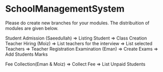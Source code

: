 # SchoolManagementSystem

Please do create new branches for your modules. The distribuition of modules are given below.

Student Admission (Saeedullah)
  => Listing Student 
  => Class Creation 
Teacher Hiring (Moiz)
 => List teachers for the interview
 => List selected Teachers 
 => Teacher Registration
Examination (Eman)
 => Create Exams 
 => Add Students Marks 
 
Fee Collection(Eman & Moiz)
 => Collect Fee 
 => List Unpaid Students 
 

